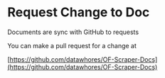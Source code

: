 # Request Change to Doc

Documents are sync with GitHub to requests&#x20;

You can make a pull request for a change at

[https://github.com/datawhores/OF-Scraper-Docs](https://github.com/datawhores/OF-Scraper-Docs)
